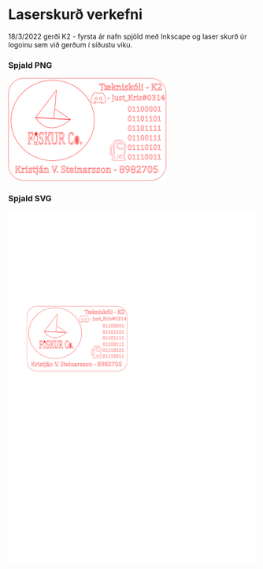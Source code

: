 # Laserskurð verkefni

18/3/2022 gerði K2 - fyrsta ár nafn spjöld með Inkscape og laser skurð úr logoinu sem við gerðum í síðustu viku.

### Spjald PNG
![laser](laser.png)

### Spjald SVG
![laser](laser.svg)
